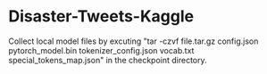 # Disaster-Tweets-Kaggle

Collect local model files by excuting "tar -czvf file.tar.gz config.json pytorch_model.bin tokenizer_config.json vocab.txt special_tokens_map.json" in the checkpoint directory.
